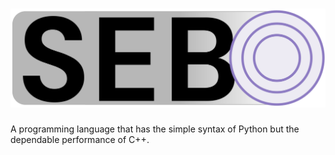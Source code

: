 # <img src="https://raw.githubusercontent.com/aarikpokras/SEBO/refs/heads/master/img/hero-round.png" alt="SEBO" /> <!-- get rid of this, it looks terrible -->

A programming language that has the simple syntax of Python but the dependable performance of C++.
